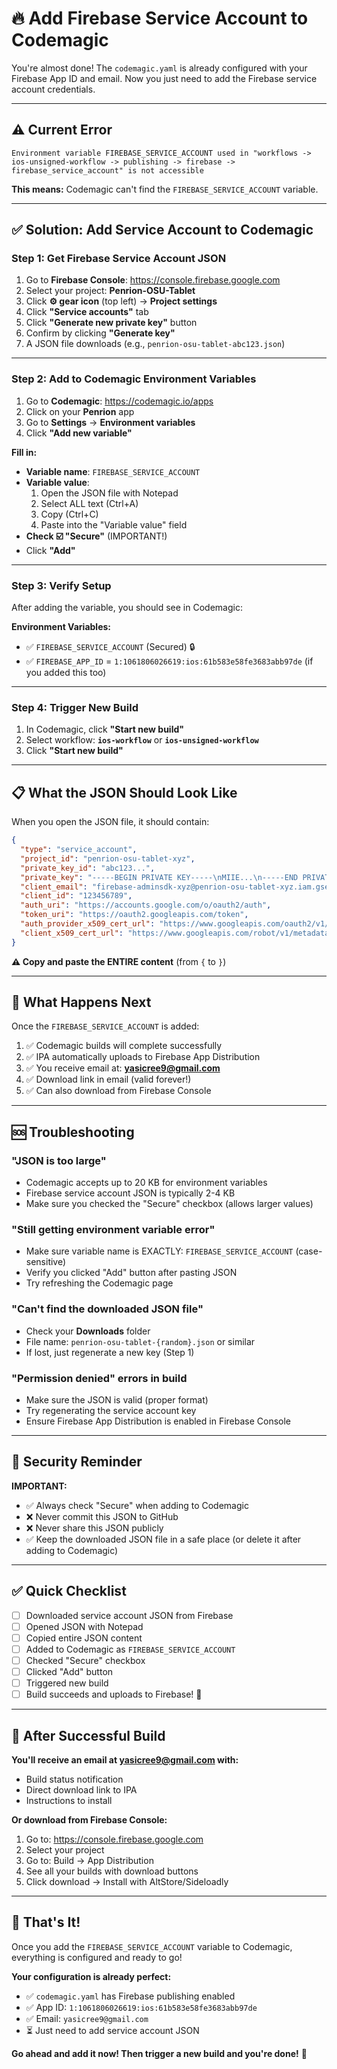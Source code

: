 # 🔥 Add Firebase Service Account to Codemagic

You're almost done! The `codemagic.yaml` is already configured with your Firebase App ID and email. Now you just need to add the Firebase service account credentials.

---

## ⚠️ Current Error

```
Environment variable FIREBASE_SERVICE_ACCOUNT used in "workflows -> ios-unsigned-workflow -> publishing -> firebase -> firebase_service_account" is not accessible
```

**This means:** Codemagic can't find the `FIREBASE_SERVICE_ACCOUNT` variable.

---

## ✅ Solution: Add Service Account to Codemagic

### Step 1: Get Firebase Service Account JSON

1. Go to **Firebase Console**: https://console.firebase.google.com
2. Select your project: **Penrion-OSU-Tablet**
3. Click **⚙️ gear icon** (top left) → **Project settings**
4. Click **"Service accounts"** tab
5. Click **"Generate new private key"** button
6. Confirm by clicking **"Generate key"**
7. A JSON file downloads (e.g., `penrion-osu-tablet-abc123.json`)

---

### Step 2: Add to Codemagic Environment Variables

1. Go to **Codemagic**: https://codemagic.io/apps
2. Click on your **Penrion** app
3. Go to **Settings** → **Environment variables**
4. Click **"Add new variable"**

**Fill in:**
- **Variable name**: `FIREBASE_SERVICE_ACCOUNT`
- **Variable value**: 
  1. Open the JSON file with Notepad
  2. Select ALL text (Ctrl+A)
  3. Copy (Ctrl+C)
  4. Paste into the "Variable value" field
- **Check ☑️ "Secure"** (IMPORTANT!)
- Click **"Add"**

---

### Step 3: Verify Setup

After adding the variable, you should see in Codemagic:

**Environment Variables:**
- ✅ `FIREBASE_SERVICE_ACCOUNT` (Secured) 🔒
- ✅ `FIREBASE_APP_ID` = `1:1061806026619:ios:61b583e58fe3683abb97de` (if you added this too)

---

### Step 4: Trigger New Build

1. In Codemagic, click **"Start new build"**
2. Select workflow: **`ios-workflow`** or **`ios-unsigned-workflow`**
3. Click **"Start new build"**

---

## 📋 What the JSON Should Look Like

When you open the JSON file, it should contain:

```json
{
  "type": "service_account",
  "project_id": "penrion-osu-tablet-xyz",
  "private_key_id": "abc123...",
  "private_key": "-----BEGIN PRIVATE KEY-----\nMIIE...\n-----END PRIVATE KEY-----\n",
  "client_email": "firebase-adminsdk-xyz@penrion-osu-tablet-xyz.iam.gserviceaccount.com",
  "client_id": "123456789",
  "auth_uri": "https://accounts.google.com/o/oauth2/auth",
  "token_uri": "https://oauth2.googleapis.com/token",
  "auth_provider_x509_cert_url": "https://www.googleapis.com/oauth2/v1/certs",
  "client_x509_cert_url": "https://www.googleapis.com/robot/v1/metadata/x509/..."
}
```

**⚠️ Copy and paste the ENTIRE content** (from `{` to `}`)

---

## 🎯 What Happens Next

Once the `FIREBASE_SERVICE_ACCOUNT` is added:

1. ✅ Codemagic builds will complete successfully
2. ✅ IPA automatically uploads to Firebase App Distribution
3. ✅ You receive email at: **yasicree9@gmail.com**
4. ✅ Download link in email (valid forever!)
5. ✅ Can also download from Firebase Console

---

## 🆘 Troubleshooting

### "JSON is too large"
- Codemagic accepts up to 20 KB for environment variables
- Firebase service account JSON is typically 2-4 KB
- Make sure you checked the "Secure" checkbox (allows larger values)

### "Still getting environment variable error"
- Make sure variable name is EXACTLY: `FIREBASE_SERVICE_ACCOUNT` (case-sensitive)
- Verify you clicked "Add" button after pasting JSON
- Try refreshing the Codemagic page

### "Can't find the downloaded JSON file"
- Check your **Downloads** folder
- File name: `penrion-osu-tablet-{random}.json` or similar
- If lost, just regenerate a new key (Step 1)

### "Permission denied" errors in build
- Make sure the JSON is valid (proper format)
- Try regenerating the service account key
- Ensure Firebase App Distribution is enabled in Firebase Console

---

## 🔐 Security Reminder

**IMPORTANT:**
- ✅ Always check "Secure" when adding to Codemagic
- ❌ Never commit this JSON to GitHub
- ❌ Never share this JSON publicly
- ✅ Keep the downloaded JSON file in a safe place (or delete it after adding to Codemagic)

---

## ✅ Quick Checklist

- [ ] Downloaded service account JSON from Firebase
- [ ] Opened JSON with Notepad
- [ ] Copied entire JSON content
- [ ] Added to Codemagic as `FIREBASE_SERVICE_ACCOUNT`
- [ ] Checked "Secure" checkbox
- [ ] Clicked "Add" button
- [ ] Triggered new build
- [ ] Build succeeds and uploads to Firebase! 🎉

---

## 📱 After Successful Build

**You'll receive an email at yasicree9@gmail.com with:**
- Build status notification
- Direct download link to IPA
- Instructions to install

**Or download from Firebase Console:**
1. Go to: https://console.firebase.google.com
2. Select your project
3. Go to: Build → App Distribution
4. See all your builds with download buttons
5. Click download → Install with AltStore/Sideloadly

---

## 🎉 That's It!

Once you add the `FIREBASE_SERVICE_ACCOUNT` variable to Codemagic, everything is configured and ready to go!

**Your configuration is already perfect:**
- ✅ `codemagic.yaml` has Firebase publishing enabled
- ✅ App ID: `1:1061806026619:ios:61b583e58fe3683abb97de`
- ✅ Email: `yasicree9@gmail.com`
- ⏳ Just need to add service account JSON

**Go ahead and add it now! Then trigger a new build and you're done!** 🚀
